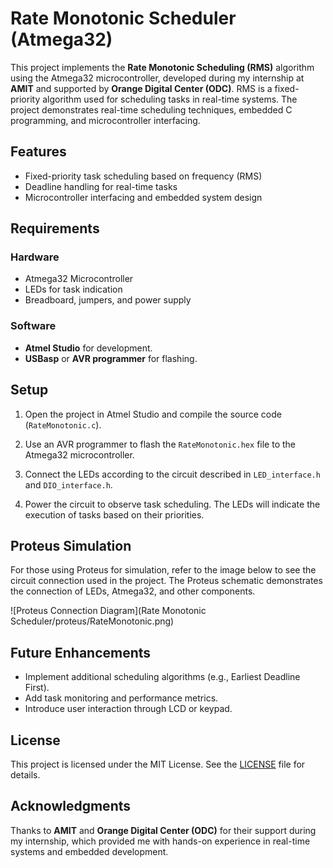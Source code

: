 # Rate Monotonic Scheduler (Atmega32)

This project implements the **Rate Monotonic Scheduling (RMS)** algorithm using the Atmega32 microcontroller, developed during my internship at **AMIT** and supported by **Orange Digital Center (ODC)**. RMS is a fixed-priority algorithm used for scheduling tasks in real-time systems. The project demonstrates real-time scheduling techniques, embedded C programming, and microcontroller interfacing.

## Features
- Fixed-priority task scheduling based on frequency (RMS)
- Deadline handling for real-time tasks
- Microcontroller interfacing and embedded system design

## Requirements

### Hardware
- Atmega32 Microcontroller
- LEDs for task indication
- Breadboard, jumpers, and power supply

### Software
- **Atmel Studio** for development.
- **USBasp** or **AVR programmer** for flashing.

## Setup

1. Open the project in Atmel Studio and compile the source code (`RateMonotonic.c`).

2. Use an AVR programmer to flash the `RateMonotonic.hex` file to the Atmega32 microcontroller.

3. Connect the LEDs according to the circuit described in `LED_interface.h` and `DIO_interface.h`.

4. Power the circuit to observe task scheduling. The LEDs will indicate the execution of tasks based on their priorities.

## Proteus Simulation

For those using Proteus for simulation, refer to the image below to see the circuit connection used in the project. The Proteus schematic demonstrates the connection of LEDs, Atmega32, and other components.

![Proteus Connection Diagram](Rate Monotonic Scheduler/proteus/RateMonotonic.png)

## Future Enhancements
- Implement additional scheduling algorithms (e.g., Earliest Deadline First).
- Add task monitoring and performance metrics.
- Introduce user interaction through LCD or keypad.

## License
This project is licensed under the MIT License. See the [LICENSE](LICENSE) file for details.

## Acknowledgments
Thanks to **AMIT** and **Orange Digital Center (ODC)** for their support during my internship, which provided me with hands-on experience in real-time systems and embedded development.
